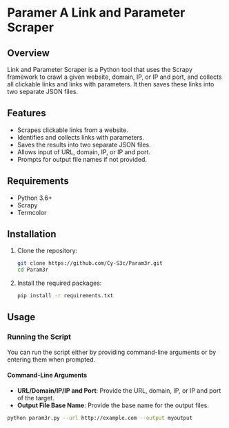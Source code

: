 # Paramer A Link and Parameter Scraper

## Overview

Link and Parameter Scraper is a Python tool that uses the Scrapy framework to crawl a given website, domain, IP, or IP and port, and collects all clickable links and links with parameters. It then saves these links into two separate JSON files.

## Features

- Scrapes clickable links from a website.
- Identifies and collects links with parameters.
- Saves the results into two separate JSON files.
- Allows input of URL, domain, IP, or IP and port.
- Prompts for output file names if not provided.

## Requirements

- Python 3.6+
- Scrapy
- Termcolor

## Installation

1. Clone the repository:
    ```bash
    git clone https://github.com/Cy-S3c/Param3r.git
    cd Param3r
    ```

2. Install the required packages:
    ```bash
    pip install -r requirements.txt
    ```

## Usage

### Running the Script

You can run the script either by providing command-line arguments or by entering them when prompted.

#### Command-Line Arguments

- **URL/Domain/IP/IP and Port**: Provide the URL, domain, IP, or IP and port of the target.
- **Output File Base Name**: Provide the base name for the output files.

```bash
python param3r.py --url http://example.com --output myoutput
